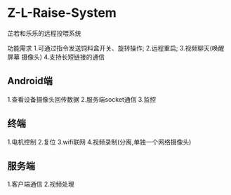 # Z-L-Raise-System
芷若和乐乐的远程投喂系统

功能需求
1.可通过指令发送饲料盒开关、旋转操作;
2.远程重启;
3.视频聊天(唤醒屏幕 摄像头)
4.支持长短链接的通信

## Android端
1.查看设备摄像头回传数据
2.服务端socket通信
3.监控

## 终端
1.电机控制
2.复位
3.wifi联网
4.视频录制(分离,单独一个网络摄像头)

## 服务端
1.客户端通信
2.视频处理
